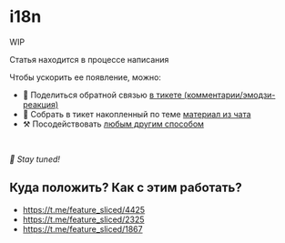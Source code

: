 # i18n

WIP

Статья находится в процессе написания

Чтобы ускорить ее появление, можно:

* 📢 Поделиться обратной связью [в тикете (комментарии/эмодзи-реакция)](https://github.com/feature-sliced/documentation/issues/171)
* 💬 Собрать в тикет накопленный по теме [материал из чата](https://t.me/feature_sliced)
* ⚒️ Посодействовать [любым другим способом](https://github.com/feature-sliced/documentation/blob/master/CONTRIBUTING.md)

<br />

*🍰 Stay tuned!*

## Куда положить? Как с этим работать?[​](#where-to-place-it-how-to-work-with-this "Прямая ссылка на этот заголовок")

* <https://t.me/feature_sliced/4425>
* <https://t.me/feature_sliced/2325>
* <https://t.me/feature_sliced/1867>

